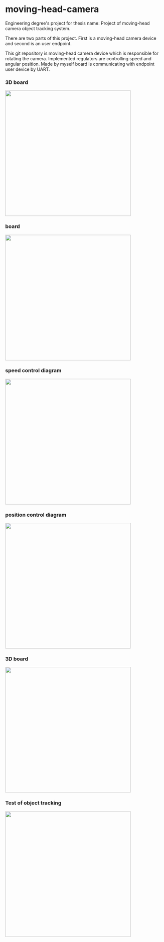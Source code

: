# moving-head-camera

Engineering degree's project for thesis name: Project of moving-head camera object tracking system.

There are two parts of this project. First is a moving-head camera device and second is an user endpoint.

This git repository is moving-head camera device which is responsible for rotating the camera. Implemented regulators are controlling speed and angular position.
Made by myself board is communicating with endpoint user device by UART. 


### 3D board
<img src="https://github.com/Falien164/object_tracking/blob/main/images/3d_board.png" width="400" height="400">

### board
<img src="https://github.com/Falien164/object_tracking/blob/main/images/board.png" width="400" height="400">

### speed control diagram
<img src="https://github.com/Falien164/object_tracking/blob/main/images/speed.png" width="400" height="400">

### position control diagram
<img src="https://github.com/Falien164/object_tracking/blob/main/images/position.png" width="400" height="400">

### 3D board
<img src="https://github.com/Falien164/object_tracking/blob/main/images/device.png" width="400" height="400">

### Test of object tracking 
<img src="https://github.com/Falien164/object_tracking/blob/main/images/object_tracking.png" width="400" height="400">
